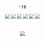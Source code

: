 <div align=center>

  ✨Hi
  
  <!-- ![YunJi's github stats](https://github-readme-stats.vercel.app/api?username=yxnjx&show_icons=true&theme=tokyonight) -->

  <!-- ![Top Langs](https://github-readme-stats.vercel.app/api/top-langs/?username=yxnjx&layout=compact&theme=tokyonight) -->
  
  <img src="https://img.shields.io/badge/java-007396?style=for-the-badge&logo=OpenJDK&logoColor=white"/>

  <img src="https://img.shields.io/badge/Spring-6DB33F?style=for-the-badge&logo=Spring&logoColor=white"/>

  <img src="https://img.shields.io/badge/Javascript-F7DF1E?style=for-the-badge&logo=javascript&logoColor=FFF"/>

  <img src="https://img.shields.io/badge/HTML5-E34F26?style=for-the-badge&logo=html5&logoColor=FFF"/>

  <img src="https://img.shields.io/badge/c-A8B9CC?style=for-the-badge&logo=c&logoColor=FFF"/>

  <img src="https://img.shields.io/badge/unity-FFFFFF?style=for-the-badge&logo=Unity&logoColor=000"/>

  #

  <a href="블로그 아직 없음" target="_blank">
  <img src="https://img.shields.io/badge/Blog-000000?style=social&logo=naver&logoColor=#03C75A"/></a>
</div>

